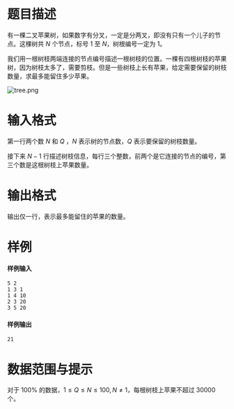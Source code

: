 
# 题目描述

有一棵二叉苹果树，如果数字有分叉，一定是分两叉，即没有只有一个儿子的节点。这棵树共 $N$ 个节点，标号 $1$ 至 $N$，树根编号一定为 $1$。

我们用一根树枝两端连接的节点编号描述一根树枝的位置。一棵有四根树枝的苹果树，因为树枝太多了，需要剪枝。但是一些树枝上长有苹果，给定需要保留的树枝数量，求最多能留住多少苹果。

![tree.png](/source/loj/10153/img/aHR0cHM6Ly9pLmxvbGkubmV0LzIwMTgvMDgvMDEvNWI2MTcyNTE4NWZkMi5wbmc=.png)


# 输入格式

第一行两个数 $N$ 和 $Q$ ，$N$ 表示树的节点数，$Q$ 表示要保留的树枝数量。

接下来 $N-1$ 行描述树枝信息，每行三个整数，前两个是它连接的节点的编号，第三个数是这根树枝上苹果数量。

# 输出格式

输出仅一行，表示最多能留住的苹果的数量。

# 样例

#### 样例输入
```plain
5 2
1 3 1
1 4 10
2 3 20
3 5 20
```

#### 样例输出
```plain
21
```

# 数据范围与提示

对于 $100\%$ 的数据，$1\le Q \le N \le 100, N\neq 1$，每根树枝上苹果不超过 $30000$ 个。


